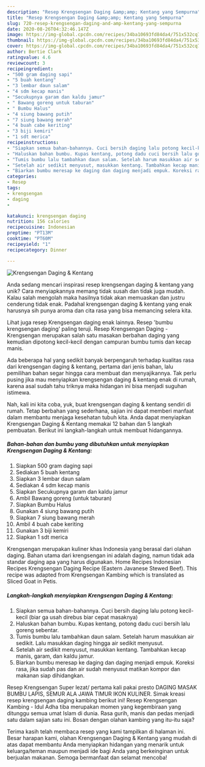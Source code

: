 ```yaml
---
description: "Resep Krengsengan Daging &amp;amp; Kentang yang Sempurna"
title: "Resep Krengsengan Daging &amp;amp; Kentang yang Sempurna"
slug: 720-resep-krengsengan-daging-and-amp-kentang-yang-sempurna
date: 2020-08-26T04:32:46.147Z
image: https://img-global.cpcdn.com/recipes/34ba10693fd84da4/751x532cq70/krengsengan-daging-kentang-foto-resep-utama.jpg
thumbnail: https://img-global.cpcdn.com/recipes/34ba10693fd84da4/751x532cq70/krengsengan-daging-kentang-foto-resep-utama.jpg
cover: https://img-global.cpcdn.com/recipes/34ba10693fd84da4/751x532cq70/krengsengan-daging-kentang-foto-resep-utama.jpg
author: Bertie Clark
ratingvalue: 4.6
reviewcount: 3
recipeingredient:
- "500 gram daging sapi"
- "5 buah kentang"
- "3 lembar daun salam"
- "4 sdm kecap manis"
- "Secukupnya garam dan kaldu jamur"
- " Bawang goreng untuk taburan"
- " Bumbu Halus"
- "4 siung bawang putih"
- "7 siung bawang merah"
- "4 buah cabe keriting"
- "3 biji kemiri"
- "1 sdt merica"
recipeinstructions:
- "Siapkan semua bahan-bahannya. Cuci bersih daging lalu potong kecil-kecil (biar ga usah direbus biar cepat masaknya)"
- "Haluskan bahan bumbu. Kupas kentang, potong dadu cuci bersih lalu goreng sebentar."
- "Tumis bumbu lalu tambahkan daun salam. Setelah harum masukkan air sedikit. Lalu masukkan daging hingga air sedikit menyusut."
- "Setelah air sedikit menyusut, masukkan kentang. Tambahkan kecap manis, garam, dan kaldu jamur."
- "Biarkan bumbu meresap ke daging dan daging menjadi empuk. Koreksi rasa, jika sudah pas dan air sudah menyusut matikan kompor dan makanan siap dihidangkan."
categories:
- Resep
tags:
- krengsengan
- daging
- 

katakunci: krengsengan daging  
nutrition: 156 calories
recipecuisine: Indonesian
preptime: "PT13M"
cooktime: "PT60M"
recipeyield: "1"
recipecategory: Dinner

---
```



![Krengsengan Daging &amp; Kentang](https://img-global.cpcdn.com/recipes/34ba10693fd84da4/751x532cq70/krengsengan-daging-kentang-foto-resep-utama.jpg)

Anda sedang mencari inspirasi resep krengsengan daging &amp; kentang yang unik? Cara menyiapkannya memang tidak susah dan tidak juga mudah. Kalau salah mengolah maka hasilnya tidak akan memuaskan dan justru cenderung tidak enak. Padahal krengsengan daging &amp; kentang yang enak harusnya sih punya aroma dan cita rasa yang bisa memancing selera kita.

Lihat juga resep Krengsengan daging enak lainnya. Resep &#39;bumbu krengsengan daging&#39; paling teruji. Resep Krengsengan Daging - Krengsengan merupakan salah satu masakan berbahan daging yang kemudian dipotong kecil-kecil dengan campuran bumbu tumis dan kecap manis.

Ada beberapa hal yang sedikit banyak berpengaruh terhadap kualitas rasa dari krengsengan daging &amp; kentang, pertama dari jenis bahan, lalu pemilihan bahan segar hingga cara membuat dan menyajikannya. Tak perlu pusing jika mau menyiapkan krengsengan daging &amp; kentang enak di rumah, karena asal sudah tahu triknya maka hidangan ini bisa menjadi suguhan istimewa.


Nah, kali ini kita coba, yuk, buat krengsengan daging &amp; kentang sendiri di rumah. Tetap berbahan yang sederhana, sajian ini dapat memberi manfaat dalam membantu menjaga kesehatan tubuh kita. Anda dapat menyiapkan Krengsengan Daging &amp; Kentang memakai 12 bahan dan 5 langkah pembuatan. Berikut ini langkah-langkah untuk membuat hidangannya.

<!--inarticleads1-->

##### Bahan-bahan dan bumbu yang dibutuhkan untuk menyiapkan Krengsengan Daging &amp; Kentang:

1. Siapkan 500 gram daging sapi
1. Sediakan 5 buah kentang
1. Siapkan 3 lembar daun salam
1. Sediakan 4 sdm kecap manis
1. Siapkan Secukupnya garam dan kaldu jamur
1. Ambil  Bawang goreng (untuk taburan)
1. Siapkan  Bumbu Halus
1. Gunakan 4 siung bawang putih
1. Siapkan 7 siung bawang merah
1. Ambil 4 buah cabe keriting
1. Gunakan 3 biji kemiri
1. Siapkan 1 sdt merica


Krengsengan merupakan kuliner khas Indonesia yang berasal dari olahan daging. Bahan utama dari krengsengan ini adalah daging, namun tidak ada standar daging apa yang harus digunakan. Home Recipes Indonesian Recipes Krengsengan Daging Recipe (Eastern Javanese Stewed Beef). This recipe was adapted from Krengsengan Kambing which is translated as Sliced Goat in Petis. 

<!--inarticleads2-->

##### Langkah-langkah menyiapkan Krengsengan Daging &amp; Kentang:

1. Siapkan semua bahan-bahannya. Cuci bersih daging lalu potong kecil-kecil (biar ga usah direbus biar cepat masaknya)
1. Haluskan bahan bumbu. Kupas kentang, potong dadu cuci bersih lalu goreng sebentar.
1. Tumis bumbu lalu tambahkan daun salam. Setelah harum masukkan air sedikit. Lalu masukkan daging hingga air sedikit menyusut.
1. Setelah air sedikit menyusut, masukkan kentang. Tambahkan kecap manis, garam, dan kaldu jamur.
1. Biarkan bumbu meresap ke daging dan daging menjadi empuk. Koreksi rasa, jika sudah pas dan air sudah menyusut matikan kompor dan makanan siap dihidangkan.


Resep Krengsengan Super lezat/ pertama kali pakai presto DAGING MASAK BUMBU LAPIS, SEMUR ALA JAWA TIMUR IKON KULINER. Simak kreasi resep krengsengan daging kambing berikut ini! Resep Krengsengan Kambing - Idul Adha tiba merupakan momen yang kegembiraan yang ditunggu semua umat Islam di dunia. Rasa gurih, manis dan pedas menjadi satu dalam sajian satu ini. Bosan dengan olahan kambing yang itu-itu saja? 

Terima kasih telah membaca resep yang kami tampilkan di halaman ini. Besar harapan kami, olahan Krengsengan Daging &amp; Kentang yang mudah di atas dapat membantu Anda menyiapkan hidangan yang menarik untuk keluarga/teman maupun menjadi ide bagi Anda yang berkeinginan untuk berjualan makanan. Semoga bermanfaat dan selamat mencoba!
